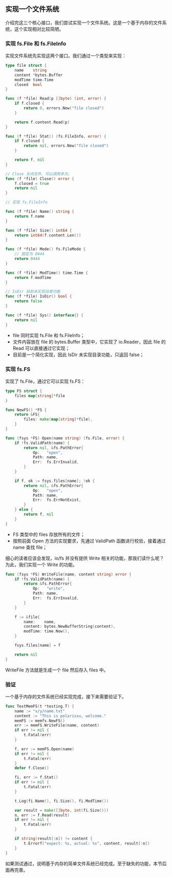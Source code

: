 ## 实现一个文件系统

介绍完这三个核心接口，我们尝试实现一个文件系统。这是一个基于内存的文件系统，这个实现相对比较简陋。

### 实现 fs.File 和 fs.FileInfo

实现文件系统先实现这两个接口。我们通过一个类型来实现：

```go
type file struct {
    name    string
    content *bytes.Buffer
    modTime time.Time
    closed  bool
}

func (f *file) Read(p []byte) (int, error) {
    if f.closed {
        return 0, errors.New("file closed")
    }

    return f.content.Read(p)
}

func (f *file) Stat() (fs.FileInfo, error) {
    if f.closed {
        return nil, errors.New("file closed")
    }

    return f, nil
}

// Close 关闭文件，可以调用多次。
func (f *file) Close() error {
    f.closed = true
    return nil
}

// 实现 fs.FileInfo

func (f *file) Name() string {
    return f.name
}

func (f *file) Size() int64 {
    return int64(f.content.Len())
}

func (f *file) Mode() fs.FileMode {
    // 固定为 0444
    return 0444
}

func (f *file) ModTime() time.Time {
    return f.modTime
}

// IsDir 目前未实现目录功能
func (f *file) IsDir() bool {
    return false
}

func (f *file) Sys() interface{} {
    return nil
}
```

- file 同时实现 fs.File 和 fs.FileInfo；
- 文件内容放在 file 的 bytes.Buffer 类型中，它实现了 io.Reader，因此 file 的 Read 可以直接通过它实现；
- 目前是一个简化实现，因此 IsDir 未实现目录功能，只返回 false；

### 实现 fs.FS

实现了 fs.File，通过它可以实现 fs.FS：

```go
type FS struct {
    files map[string]*file
}

func NewFS() *FS {
    return &FS{
        files: make(map[string]*file),
    }
}

func (fsys *FS) Open(name string) (fs.File, error) {
    if !fs.ValidPath(name) {
        return nil, &fs.PathError{
            Op:   "open",
            Path: name,
            Err:  fs.ErrInvalid,
        }
    }

    if f, ok := fsys.files[name]; !ok {
        return nil, &fs.PathError{
            Op:   "open",
            Path: name,
            Err:  fs.ErrNotExist,
        }
    } else {
        return f, nil
    }
}
```

- FS 类型中的 files 存放所有的文件；
- 按照前面 Open 方法的实现要求，先通过 ValidPath 函数进行校验，接着通过 name 查找 file；

细心的读者应该会发现，io/fs 并没有提供 Write 相关的功能，那我们读什么呢？为此，我们实现一个 Write 的功能。

```go
func (fsys *FS) WriteFile(name, content string) error {
    if !fs.ValidPath(name) {
        return &fs.PathError{
            Op:   "write",
            Path: name,
            Err:  fs.ErrInvalid,
        }
    }

    f := &file{
        name:    name,
        content: bytes.NewBufferString(content),
        modTime: time.Now(),
    }

    fsys.files[name] = f

    return nil
}
```

WriteFile 方法就是生成一个 file 然后存入 files 中。

### 验证

一个基于内存的文件系统已经实现完成，接下来需要验证下。

```go
func TestMemFS(t *testing.T) {
    name := "x/y/name.txt"
    content := "This is polarisxu, welcome."
    memFS := memfs.NewFS()
    err := memFS.WriteFile(name, content)
    if err != nil {
        t.Fatal(err)
    }

    f, err := memFS.Open(name)
    if err != nil {
        t.Fatal(err)
    }
    defer f.Close()

    fi, err := f.Stat()
    if err != nil {
        t.Fatal(err)
    }

    t.Log(fi.Name(), fi.Size(), fi.ModTime())

    var result = make([]byte, int(fi.Size()))
    n, err := f.Read(result)
    if err != nil {
        t.Fatal(err)
    }

    if string(result[:n]) != content {
        t.Errorf("expect: %s, actual: %s", content, result[:n])
    }
}
```

如果测试通过，说明基于内存的简单文件系统已经完成。至于缺失的功能，本节后面再完善。
